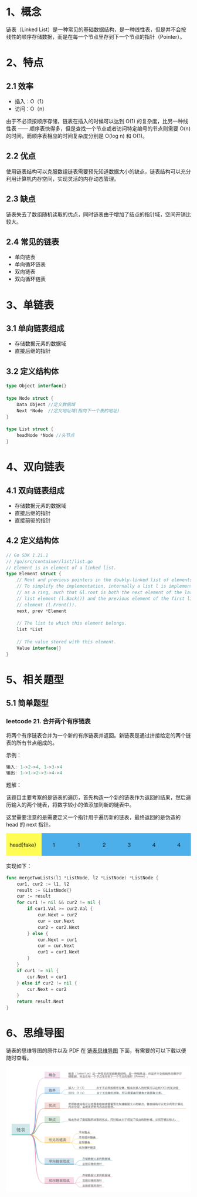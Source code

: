 # 1、概念

链表（Linked List）是一种常见的基础数据结构，是一种线性表，但是并不会按线性的顺序存储数据，而是在每一个节点里存到下一个节点的指针（Pointer）。

# 2、特点

## 2.1 效率
- 插入：O（1）
- 访问：O（n）

由于不必须按顺序存储，链表在插入的时候可以达到 O(1) 的复杂度，比另一种线性表 —— 顺序表快得多，但是查找一个节点或者访问特定编号的节点则需要 O(n) 的时间，而顺序表相应的时间复杂度分别是 O(log n) 和 O(1)。

## 2.2 优点
使用链表结构可以克服数组链表需要预先知道数据大小的缺点，链表结构可以充分利用计算机内存空间，实现灵活的内存动态管理。

## 2.3 缺点
链表失去了数组随机读取的优点，同时链表由于增加了结点的指针域，空间开销比较大。

## 2.4 常见的链表
- 单向链表
- 单向循环链表
- 双向链表
- 双向循环链表

# 3、单链表

## 3.1 单向链表组成
- 存储数据元素的数据域
- 直接后继的指针

## 3.2 定义结构体

```go
type Object interface{}

type Node struct {
    Data Object //定义数据域
    Next *Node  //定义地址域(指向下一个表的地址)
}

type List struct {
    headNode *Node //头节点
}
```

# 4、双向链表

## 4.1 双向链表组成
- 存储数据元素的数据域
- 直接后继的指针
- 直接前驱的指针

## 4.2 定义结构体

```go
// Go SDK 1.21.1 
// /go/src/container/list/list.go
// Element is an element of a linked list.
type Element struct {
    // Next and previous pointers in the doubly-linked list of elements.
    // To simplify the implementation, internally a list l is implemented
    // as a ring, such that &l.root is both the next element of the last
    // list element (l.Back()) and the previous element of the first list
    // element (l.Front()).
    next, prev *Element
    
    // The list to which this element belongs.
    list *List
    
    // The value stored with this element.
    Value interface{}
}
```

# 5、相关题型
## 5.1 简单题型
### leetcode 21. 合并两个有序链表

将两个有序链表合并为一个新的有序链表并返回。新链表是通过拼接给定的两个链表的所有节点组成的。 

示例：
```go
输入: 1->2->4, 1->3->4
输出: 1->1->2->3->4->4
```

题解：

该题目主要考察的是链表的遍历，首先构造一个新的链表作为返回的结果，然后遍历输入的两个链表，将数字较小的值添加到新的链表中。

这里需要注意的是需要定义一个指针用于遍历新的链表，最终返回的是伪造的 head 的 next 指针。

![p21](/docs/img/链表/p21.png)

实现如下：

```go
func mergeTwoLists(l1 *ListNode, l2 *ListNode) *ListNode {
    cur1, cur2 := l1, l2
    result := &ListNode{}
    cur := result
    for cur1 != nil && cur2 != nil {
        if cur1.Val >= cur2.Val {
            cur.Next = cur2
            cur = cur.Next
            cur2 = cur2.Next
        } else {
            cur.Next = cur1
            cur = cur.Next
            cur1 = cur1.Next
        }
    }
    if cur1 != nil {
        cur.Next = cur1
    } else if cur2 != nil {
        cur.Next = cur2
    }
    return result.Next
}
```

# 6、思维导图
链表的思维导图的原件以及 PDF 在 [链表思维导图](/docs/mind/链表) 下面，有需要的可以下载以便随时查看。

![链表](/docs/mind/链表/链表.jpg)